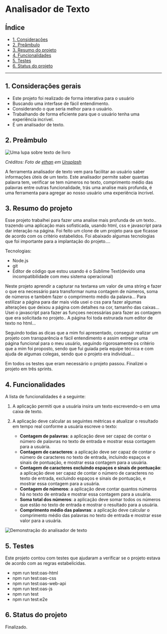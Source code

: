 # Analisador de Texto

## Índice

- [1. Considerações](#1-considerações-gerais)
- [2. Preâmbulo](#2-preâmbulo)
- [3. Resumo do projeto](#3-resumo-do-projeto)
- [4. Funcionalidades](#4-funcionalidades)
- [5. Testes](#7-testes)
- [6. Status do projeto](#6-status-do-projeto)

---

## 1. Considerações gerais

- Este projeto foi realizado de forma interativa para o usuário
- Buscando uma interfase de fácil entendimento.
- Considerando o que seria melhor para o usuário.
- Trabalhando de forma eficiente para que o usuário tenha uma experiência incrivel.
- É um analisador de texto.

## 2. Preâmbulo

![Uma lupa sobre texto de livro](https://github.com/Laboratoria/curriculum/assets/92090/2b45f653-69a5-4282-a65c-d34125c36113)

_Créditos: Foto de [ethan](https://unsplash.com/fr/@andallthings?utm_source=unsplash&utm_medium=referral&utm_content=creditCopyText)_
_em [Unsplash](https://unsplash.com/es/fotos/72NpWZJOskU?utm_source=unsplash&utm_medium=referral&utm_content=creditCopyText)_

A ferramenta analisador de texto vem para facilitar ao usuário saber informações úteis de um texto. Este analisador permite saber quantas palavra tem, verificar se tem números no texto, comprimento médio das palavras entre outras funcionalidade,
trás uma analise mais profunda, é uma ferramenta para agregar ao nosso usuário uma experiência incrivel.

## 3. Resumo do projeto

Esse projeto trabalhei para fazer uma analise mais profunda de um texto..
trazendo uma aplicação mais sofisticada, usando html, css e javascript para dar interação na página.
Foi feito um clone de um projeto para que ficasse de acordo com os critério estabelidos. Foi abaixado algumas tecnologias que foi importante para a implantação do projeto....

Tecnologias:

- Node.js
- git
- Editor de código que estou usando é o Sublime Text(devido uma incompatibilidade com meu sistema operacional)

Neste projeto aprendir a capturar na textarea um valor de uma string e fazer o que era necessário para transformar numa contagem de números, soma de números e também fazer o comprimento médio da palavra...
Para estilizar a página para dar mais vida usei o css para fazer algumas alterações que deixou a página com detalhes na cor, tamanho das caixas...
Usei o javascript para fazer as funçoes necessárias para fazer as contagem que era solicitada no projeto..
A página foi toda estrurada num editor de texto no html...

Seguindo todas as dicas que a mim foi apresentado, conseguir realizar um projeto com transparência e fácil entendimento e assim entregar uma página funcional para o meu usuário, seguindo rigorosamente os critério que a mim foi proposto, sendo que fui guiada pela equipe técnica e com ajuda de algumas colegas, sendo que o projeto era individual...

Em todos os testes que eram necessário o projeto passou.
Finalizei o projeto em três sprints.

## 4. Funcionalidades

A lista de funcionalidades é a seguinte:

1. A aplicação permiti que a usuária insira um texto escrevendo-o
    em uma caixa de texto.

2. A aplicação deve calcular as seguintes métricas e atualizar o
    resultado em tempo real conforme a usuária escreve o texto:

    - **Contagem de palavras**: a aplicação deve ser capaz de contar o número de
    palavras no texto de entrada e mostrar essa contagem para a usuária.
    - **Contagem de caracteres**: a aplicação deve ser capaz de contar o número de
    caracteres no texto de entrada, incluindo espaços e sinais de
    pontuação, e mostrar essa contagem para a usuária.
    - **Contagem de caracteres excluindo espaços e sinais de pontuação**:
    a aplicação deve ser capaz de contar o número de caracteres no texto de
    entrada, excluindo espaços e sinais de pontuação, e mostrar essa contagem
    para a usuária.
    - **Contagem de números**: a aplicação deve contar quantos números há no
    texto de entrada e mostrar essa contagem para a usuária.
    - **Soma total dos números**: a aplicação deve somar todos os números que
    estão no texto de entrada e mostrar o resultado para a usuária.
    - **Comprimento médio das palavras**: a aplicação deve calcular o
    comprimento médio das palavras no texto de entrada e mostrar esse valor para a usuária.


![Demonstração do analisador de texto](https://github-production-user-asset-6210df.s3.amazonaws.com/12631491/240650556-988dcd6f-bc46-473b-894c-888a66c9fe2d.gif "Demonstração do analisador de texto")




## 5. Testes

Este projeto contou com  testes que ajudaram a verificar se
o projeto  estava de acordo com as regras estabelicidas.
- npm run test:oas-html
- npm run test:oas-css
- npm run test:oas-web-api
- npm run test:oas-js
- npm run test
- npm run test:e2e

## 6. Status do projeto
   Finalizado.




